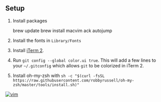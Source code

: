 ## Setup

1. Install packages

      brew update
      brew install macvim ack autojump

2. Install the fonts in `Library/Fonts`

3. Install [iTerm 2](http://www.iterm2.com/).

4. Run `git config --global color.ui true`. This will add a few lines to your `~/.gitconfig` which allows `git` to be colorized in iTerm 2.

5. Install oh-my-zsh with `sh -c "$(curl -fsSL https://raw.githubusercontent.com/robbyrussell/oh-my-zsh/master/tools/install.sh)"`

[![vim](https://raw.github.com/9mm/dotfiles/master/.vim/screenshot.png)](https://raw.github.com/9mm/dotfiles/master/.vim/screenshot.png)
